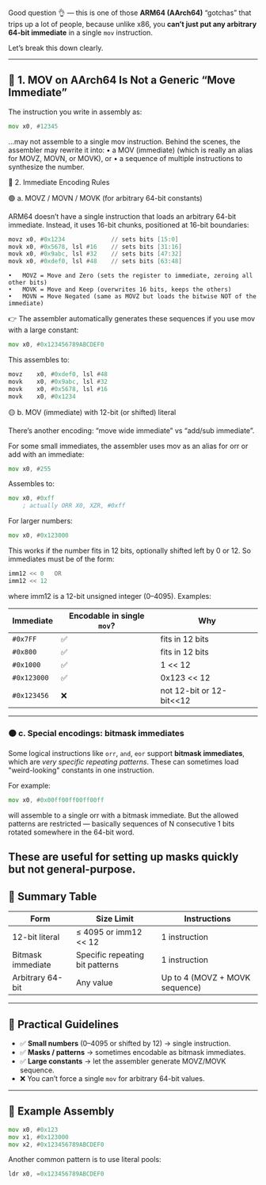 Good question 👌 — this is one of those **ARM64 (AArch64)** “gotchas” that trips up a lot of people, because unlike x86, you **can’t just put any arbitrary 64-bit immediate** in a single `mov` instruction.

Let’s break this down clearly.

---

## 🧠 1. MOV on AArch64 Is Not a Generic “Move Immediate”

The instruction you write in assembly as:

```asm
mov x0, #12345
```
…may not assemble to a single mov instruction. Behind the scenes, the assembler may rewrite it into:
	•	a MOV (immediate) (which is really an alias for MOVZ, MOVN, or MOVK), or
	•	a sequence of multiple instructions to synthesize the number.

🧾 2. Immediate Encoding Rules

🟢 a. MOVZ / MOVN / MOVK (for arbitrary 64-bit constants)

ARM64 doesn’t have a single instruction that loads an arbitrary 64-bit immediate.
Instead, it uses 16-bit chunks, positioned at 16-bit boundaries:
```asm
movz x0, #0x1234             // sets bits [15:0]
movk x0, #0x5678, lsl #16    // sets bits [31:16]
movk x0, #0x9abc, lsl #32    // sets bits [47:32]
movk x0, #0xdef0, lsl #48    // sets bits [63:48]
```
	•	MOVZ = Move and Zero (sets the register to immediate, zeroing all other bits)
	•	MOVK = Move and Keep (overwrites 16 bits, keeps the others)
	•	MOVN = Move Negated (same as MOVZ but loads the bitwise NOT of the immediate)

👉 The assembler automatically generates these sequences if you use mov with a large constant:
```asm
mov x0, #0x123456789ABCDEF0
```
This assembles to:
```asm
movz    x0, #0xdef0, lsl #48
movk    x0, #0x9abc, lsl #32
movk    x0, #0x5678, lsl #16
movk    x0, #0x1234
```
🟡 b. MOV (immediate) with 12-bit (or shifted) literal

There’s another encoding: “move wide immediate” vs “add/sub immediate”.

For some small immediates, the assembler uses mov as an alias for orr or add with an immediate:

```asm
mov x0, #255
```
Assembles to:
```asm
mov x0, #0xff
    ; actually ORR X0, XZR, #0xff
```
For larger numbers:
```asm
mov x0, #0x123000
```
This works if the number fits in 12 bits, optionally shifted left by 0 or 12.
So immediates must be of the form:
```asm
imm12 << 0   OR
imm12 << 12
```
where imm12 is a 12-bit unsigned integer (0–4095).
Examples:

| Immediate     | Encodable in single `mov`? | Why                        |
|--------------|-----------------------------|----------------------------|
| `#0x7FF`     | ✅                          | fits in 12 bits            |
| `#0x800`     | ✅                          | fits in 12 bits            |
| `#0x1000`    | ✅                          | 1 << 12                    |
| `#0x123000`  | ✅                          | 0x123 << 12               |
| `#0x123456`  | ❌                          | not 12-bit or 12-bit<<12  |

---

### 🟠 c. Special encodings: bitmask immediates

Some logical instructions like `orr`, `and`, `eor` support **bitmask immediates**, which are *very specific repeating patterns*. These can sometimes load "weird-looking" constants in one instruction.

For example:

```asm
mov x0, #0x00ff00ff00ff00ff
```
will assemble to a single orr with a bitmask immediate.
But the allowed patterns are restricted — basically sequences of N consecutive 1 bits rotated somewhere in the 64-bit word.

These are useful for setting up masks quickly but not general-purpose.
---

## 📌 Summary Table

| Form                  | Size Limit                     | Instructions                            |
|-----------------------|--------------------------------|-----------------------------------------|
| 12-bit literal        | ≤ 4095 or imm12 << 12          | 1 instruction                           |
| Bitmask immediate     | Specific repeating bit patterns| 1 instruction                           |
| Arbitrary 64-bit      | Any value                      | Up to 4 (MOVZ + MOVK sequence)          |

---

## 🚀 Practical Guidelines

- ✅ **Small numbers** (0–4095 or shifted by 12) → single instruction.  
- ✅ **Masks / patterns** → sometimes encodable as bitmask immediates.  
- ✅ **Large constants** → let the assembler generate MOVZ/MOVK sequence.  
- ❌ You can’t force a single `mov` for arbitrary 64-bit values.

---

## 🧪 Example Assembly

```asm
mov x0, #0x123
mov x1, #0x123000
mov x2, #0x123456789ABCDEF0
```

Another common pattern is to use literal pools:
```asm
ldr x0, =0x123456789ABCDEF0
```
